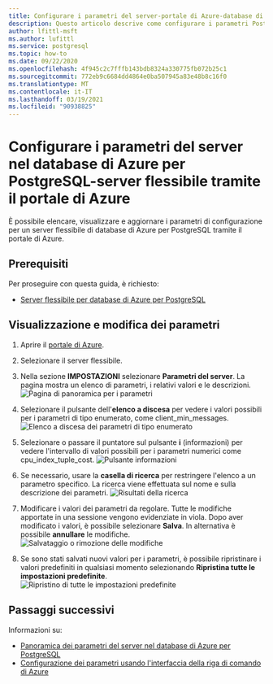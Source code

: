 ```yaml
---
title: Configurare i parametri del server-portale di Azure-database di Azure per PostgreSQL-server flessibile
description: Questo articolo descrive come configurare i parametri Postgres nel database di Azure per il server flessibile PostgreSQL tramite il portale di Azure.
author: lfittl-msft
ms.author: lufittl
ms.service: postgresql
ms.topic: how-to
ms.date: 09/22/2020
ms.openlocfilehash: 4f945c2c7fffb143bdb8324a330775fb072b25c1
ms.sourcegitcommit: 772eb9c6684dd4864e0ba507945a83e48b8c16f0
ms.translationtype: MT
ms.contentlocale: it-IT
ms.lasthandoff: 03/19/2021
ms.locfileid: "90938825"
---
```

# <a name="configure-server-parameters-in-azure-database-for-postgresql---flexible-server-via-the-azure-portal"></a>Configurare i parametri del server nel database di Azure per PostgreSQL-server flessibile tramite il portale di Azure 

È possibile elencare, visualizzare e aggiornare i parametri di configurazione per un server flessibile di database di Azure per PostgreSQL tramite il portale di Azure.

## <a name="prerequisites"></a>Prerequisiti

Per proseguire con questa guida, è richiesto:
- [Server flessibile per database di Azure per PostgreSQL](quickstart-create-server-portal.md)

## <a name="viewing-and-editing-parameters"></a>Visualizzazione e modifica dei parametri

1. Aprire il [portale di Azure](https://portal.azure.com).

2. Selezionare il server flessibile.

3. Nella sezione **IMPOSTAZIONI** selezionare **Parametri del server**. La pagina mostra un elenco di parametri, i relativi valori e le descrizioni.
![Pagina di panoramica per i parametri](./media/howto-configure-server-parameters-in-portal/3-overview-of-parameters.png)

4. Selezionare il pulsante dell'**elenco a discesa** per vedere i valori possibili per i parametri di tipo enumerato, come client_min_messages.
![Elenco a discesa dei parametri di tipo enumerato](./media/howto-configure-server-parameters-in-portal/4-enum-drop-down.png)

5. Selezionare o passare il puntatore sul pulsante **i** (informazioni) per vedere l'intervallo di valori possibili per i parametri numerici come cpu_index_tuple_cost.
![Pulsante informazioni](./media/howto-configure-server-parameters-in-portal/4-information-button.png)

6. Se necessario, usare la **casella di ricerca** per restringere l'elenco a un parametro specifico. La ricerca viene effettuata sul nome e sulla descrizione dei parametri.
![Risultati della ricerca](./media/howto-configure-server-parameters-in-portal/5-search.png)

7. Modificare i valori dei parametri da regolare. Tutte le modifiche apportate in una sessione vengono evidenziate in viola. Dopo aver modificato i valori, è possibile selezionare **Salva**. In alternativa è possibile **annullare** le modifiche.
![Salvataggio o rimozione delle modifiche](./media/howto-configure-server-parameters-in-portal/6-save-and-discard-buttons.png)

8. Se sono stati salvati nuovi valori per i parametri, è possibile ripristinare i valori predefiniti in qualsiasi momento selezionando **Ripristina tutte le impostazioni predefinite**.
![Ripristino di tutte le impostazioni predefinite](./media/howto-configure-server-parameters-in-portal/7-reset-to-default-button.png)

## <a name="next-steps"></a>Passaggi successivi

Informazioni su:

- [Panoramica dei parametri del server nel database di Azure per PostgreSQL](concepts-servers.md)
- [Configurazione dei parametri usando l'interfaccia della riga di comando di Azure](howto-configure-server-parameters-using-cli.md)
